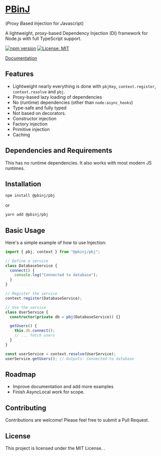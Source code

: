 # [PBinJ](https://github.com/pbinj/pbj)

(*P*roxy *B*ased *In*jection for *J*avascript)

A lightweight, proxy-based Dependency Injection (DI) framework for Node.js with full TypeScript support.

[![npm version](https://badge.fury.io/js/@pbinj%2Fpbj.svg)](https://www.npmjs.com/package/@pbinj/pbj)
[![License: MIT](https://img.shields.io/badge/License-MIT-yellow.svg)](https://opensource.org/licenses/MIT)

[Documentation](https://pbinj.github.io/pbj)

## Features

- Lightweight nearly everything is done with `pbjKey`, `context.register`, `context.resolve` and `pbj`.
- Proxy-based lazy loading of dependencies
- No (runtime) dependencies (other than `node:async_hooks`)
- Type-safe and fully typed
- Not based on decorators.
- Constructor injection
- Factory injection
- Primitive injection
- Caching

## Dependencies and Requirements

This has no runtime dependencies. It also works with most modern JS runtimes.

## Installation

```bash
npm install @pbinj/pbj
```

or

```bash
yarn add @pbinj/pbj
```

## Basic Usage

Here's a simple example of how to use Injection:

```typescript
import { pbj, context } from "@pbinj/pbj";

// Define a service
class DatabaseService {
  connect() {
    console.log("Connected to database");
  }
}

// Register the service
context.register(DatabaseService);

// Use the service
class UserService {
  constructor(private db = pbj(DatabaseService)) {}

  getUsers() {
    this.db.connect();
    // ... fetch users
  }
}

const userService = context.resolve(UserService);
userService.getUsers(); // Outputs: Connected to database
```

## Roadmap

- Improve documentation and add more examples
- Finish AsyncLocal work for scope.

## Contributing

Contributions are welcome! Please feel free to submit a Pull Request.

## License

This project is licensed under the MIT License.
.
